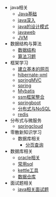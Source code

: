 * java相关
  * [Java基础](./document/java/guide.md)  
  * [java深入](./document/java/javaMore.md)
  * [java的设计模式](./document/java/javaDesign.md)
  * [javaweb](./document/java/javaweb.md)
  * [JVM](./document/java/JVM.md)
* 数据结构与算法
  * [数据结构](./document/dataStructure/dataStructure.md)
  * [算法习题](./document/dataStructure/arithmetic.md)
* 框架学习
  * [建立基本的网页](./document/idea/web.md)
  * [hibernate-xml](./document/framework/hibernate-xml.md)  
  * [springMVC](./document/framework/springMVC.md)
  * [spring](./document/framework/spring.md)
  * [Mybatis](./document/framework/Mybatis.md)
  * [ssm框架整合](./document/framework/ssm.md)
  * [springboot](./document/framework/springboot.md)
  * [分布式与NoSQL](./document/framework/NoSql/nosqlother.md)
  * [redis](./document/framework/NoSql/redis.md)
* 分布式与微服务
  * [springcloud](./document/framework/springcloud/springcloud.md)
* 零散新知识学习
  * 数据库相关
    * [分页查询](./document/develop-tech/datebase/paging_query.md)
* 数据库相关
  * [oracle相关](./document/sql/oracle/sql_ofen.md)
  * [常用sql](./document/sql/sql_language/sql_ofen.md)
  * [kettle工具](./document/sql/other/kettle.md)
  * [数据仓库](./document/sql/other/DB_Info.md)
* 面试题相关
  * [java相关面试题](./document/face/java/interview.md)

